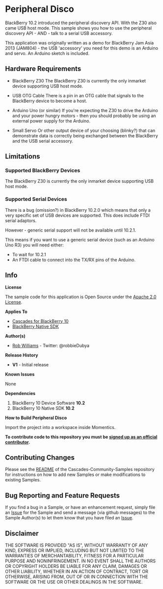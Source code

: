 # Peripheral Disco

BlackBerry 10.2 introduced the peripheral discovery API. With the Z30 also came USB host mode. This sample shows
you how to use the peripheral discovery API - AND - talk to a serial USB accessory.

This application was originally written as a demo for BlackBerry Jam Asia 2013 (JAM804) - the USB 'accessory' 
you need for this demo is an Arduino and servo. An Arduino sketch is included.

## Hardware Requirements

* BlackBerry Z30
  The BlackBerry Z30 is currently the only inmarket device supporting USB host mode.

* USB OTG Cable
  There is a pin in an OTG cable that signals to the BlackBerry device to become a host.

* Arduino Uno (or similar)
  If you're expecting the Z30 to drive the Arduino and your power hungry motors - then you should probably be
  using an external power supply for the Arduino.

* Small Servo
  Or other output device of your choosing (blinky?) that can demonstrate data is
  correctly being exchanged between the BlackBerry and the USB serial accessory.

## Limitations

### Supported BlackBerry Devices

The BlackBerry Z30 is currently the only inmarket device supporting USB host mode.

### Supported Serial Devices

There is a bug (omission?) in BlackBerry 10.2.0 which means that only a very specific set of USB devices are supported.
This does include FTDI serial adaptors. 

However - generic serial support will not be available until 10.2.1. 

This means if you want to use a generic serial device (such as an Arduino Uno R3) you will need either:

* To wait for 10.2.1
* An FTDI cable to connect into the TX/RX pins of the Arduino.

## Info

**License**

The sample code for this application is Open Source under 
the [Apache 2.0 License](http://www.apache.org/licenses/LICENSE-2.0.html).

**Applies To**

* [Cascades for BlackBerry 10](https://developer.blackberry.com/cascades/)
* [BlackBerry Native SDK](http://developer.blackberry.com/native/)

**Author(s)** 

* [Rob Williams](https://github.com/robbieDubya) - Twitter: @robbieDubya

**Release History**

* **V1** - Initial release

**Known Issues**

None

**Dependencies**

1. BlackBerry 10 Device Software **10.2**
1. BlackBerry 10 Native SDK **10.2** 

**How to Build Peripheral Disco**

Import the project into a workspace inside Momentics.
 
**To contribute code to this repository you must be [signed up as an 
official contributor](http://blackberry.github.com/howToContribute.html).**

## Contributing Changes

Please see the [README](https://github.com/blackberry/Cascades-Community-Samples/blob/master/README.md) 
of the Cascades-Community-Samples repository for instructions on how to add new Samples or 
make modifications to existing Samples.


## Bug Reporting and Feature Requests

If you find a bug in a Sample, or have an enhancement request, simply file 
an [Issue](https://github.com/blackberry/Cascades-Community-Samples/issues) for 
the Sample and send a message (via github messages) to the Sample Author(s) to let 
them know that you have filed an [Issue](https://github.com/blackberry/Cascades-Community-Samples/issues).


## Disclaimer

THE SOFTWARE IS PROVIDED "AS IS", WITHOUT WARRANTY OF ANY KIND, EXPRESS OR IMPLIED, INCLUDING 
BUT NOT LIMITED TO THE WARRANTIES OF MERCHANTABILITY, FITNESS FOR A PARTICULAR PURPOSE 
AND NONINFRINGEMENT. IN NO EVENT SHALL THE AUTHORS OR COPYRIGHT HOLDERS BE LIABLE FOR 
ANY CLAIM, DAMAGES OR OTHER LIABILITY, WHETHER IN AN ACTION OF CONTRACT, TORT OR 
OTHERWISE, ARISING FROM, OUT OF OR IN CONNECTION WITH THE SOFTWARE OR THE USE OR 
OTHER DEALINGS IN THE SOFTWARE.
